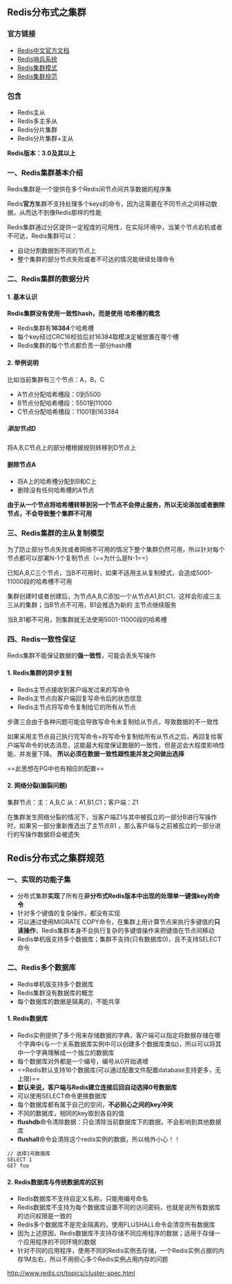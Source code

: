 Redis分布式之集群
-------------

### 官方链接
* [Redis中文官方文档](http://www.redis.cn/)
* [Redis哨兵系统](http://www.redis.cn/topics/sentinel.html)
* [Redis集群模式](http://www.redis.cn/topics/cluster-tutorial.html)
* [Redis集群规范](http://www.redis.cn/topics/cluster-spec.html)

### 包含

* Redis主从
* Redis多主多从
* Redis分片集群
* Redis分片集群+主从

**Redis版本：3.0及其以上**

### 一、Redis集群基本介绍

Redis集群是一个提供在多个Redis间节点间共享数据的程序集

Redis**官方**集群不支持处理多个keys的命令，因为这需要在不同节点之间移动数据，从而达不到像Redis那样的性能

Redis集群通过分区提供一定程度的可用性，在实际环境中，当某个节点宕机或者不可达，Redis集群可以：
* 自动分割数据到不同的节点上
* 整个集群的部分节点失败或者不可达的情况能继续处理命令

### 二、Redis集群的数据分片

#### 1. 基本认识
**Redis集群没有使用一致性hash，而是使用 哈希槽的概念**

* Redis集群有**16384**个哈希槽
* 每个key经过CRC16校验后对16384取模决定被放置在哪个槽
* Redis集群的每个节点都负责一部分hash槽

#### 2. 举例说明

比如当前集群有三个节点：A，B，C
* A节点分配哈希槽段：0到5500
* B节点分配哈希槽段：5501到11000
* C节点分配哈希槽段：11001到163384

##### 添加节点D
将A,B,C节点上的部分槽根据规则转移到D节点上

#### 删除节点A
* 将A上的哈希槽分配到B和C上
* 删除没有任何哈希槽的A节点

**由于从一个节点将哈希槽转移到另一个节点不会停止服务，所以无论添加或者删除节点，不会导致整个集群不可用**

### 三、Redis集群的主从复制模型

为了防止部分节点失败或者网络不可用的情况下整个集群仍然可用，所以针对每个节点都可以部署N-1个复制节点（==为什么是N-1==）

已知A,B,C三个节点，当B不可用时，如果不适用主从复制模式，会造成5001-11000段的哈希槽不可用

集群创建时或者创建后，为节点A,B,C添加一个从节点A1,B1,C1，这样会形成三主三从的集群；当B节点不可用，B1会推选为新的 主节点继续服务

当B,B1都不可用，则集群就无法使用5001-11000段的哈希槽

### 四、Redis一致性保证

Redis集群不能保证数据的**强一致性**，可能会丢失写操作

#### 1. Redis集群的异步复制

* Redis主节点接收到客户端发过来的写命令
* Redis主节点向客户端回复写命令后的状态信息
* Redis主节点将写命令复制给它的所有从节点

步骤三会由于各种问题可能会导致写命令未复制给从节点，导致数据的不一致性

如果采用主节点自己执行完写命令+将写命令复制给所有从节点之后，再回复给客户端写命令的状态消息，这能最大程度保证数据的一致性，但是这会大程度影响性能，并发量下降。
**所以必须在数据一致性跟性能并发之间做出选择**

==此思想在PG中也有相应的配置==

#### 2. 网络分裂(脑裂问题)

集群节点：主：A,B,C 从：A1,B1,C1；客户端：Z1

在集群发生网络分裂的情况下，当客户端Z1与其中被孤立的一部分B进行写操作时，如果另一部分重新推选出了主节点B1 ，那么客户端与之前被孤立的一部分进行的写操作数据将会被遗失

Redis分布式之集群规范
-------------

### 一、实现的功能子集

* 分布式集群**实现**了所有在**非分布式Redis版本中出现的处理单一键值key的命令**
* 针对多个键值的复杂操作，都没有实现
* 可以通过使用MIGRATE COPY命令，在集群上用计算节点来执行多键值的**只读操作**，Redis集群本身不会执行复杂的多键值操作来把键值在节点间移动
* Redis单机版支持多个数据库；集群不支持(只有数据库0)，且不支持SELECT命令

### 二、Redis多个数据库

* Redis单机版支持多个数据库
* Redis集群没有数据库的概念
* 每个数据库的数据是隔离的，不能共享

#### 1. Redis数据库

* Redis实例提供了多个用来存储数据的字典，客户端可以指定将数据存储在哪个字典中(与一个关系数据库实例中可以创建多个数据库类似)，所以可以将其中一个字典理解成一个独立的数据库
* 每个数据库对外都是一个编号，编号从0开始递增
* ==Redis默认支持16个数据库(可以通过配置文件配置database支持更多，无上限)==
* **默认来说，客户端与Redis建立连接后回自动选择0号数据库**
* 可以使用SELECT命令更换数据库
* 每个数据库都有属于自己的空间，**不必担心之间的key冲突**
* 不同的数据库，相同的key取到各自的值
* **flushdb**命令清除数据：只会清除当前数据库下的数据，不会影响到其他数据库
* **flushall**命令会清除这个redis实例的数据，所以格外小心！！
```
// 选择1号数据库
SELECT 1
GET foo
```

#### 2. Redis数据库与传统数据库的区别

* Redis数据库不支持自定义名称，只能用编号命名
* Redis数据库不支持为每个数据库设置不同的访问密码，也就是说所有数据库的访问权限是一致的
* Redis多个数据库不是完全隔离的，使用FLUSHALL命令会清空所有数据库
* 因为上述原因，Redis数据库不支持存储不同应用程序的数据；适用于存储一个应用程序的不同环境的数据
* 针对不同的应用程序，使用不同的Redis实例去存储，一个Redis实例占据的内存1M左右，所以不用担心多个Redis实例占用内存的问题

http://www.redis.cn/topics/cluster-spec.html